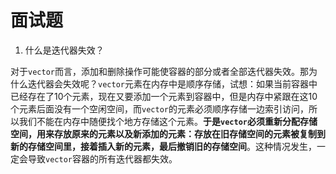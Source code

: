 # 面试题

1. 什么是迭代器失效？

对于`vector`而言，添加和删除操作可能使容器的部分或者全部迭代器失效。那为什么迭代器会失效呢？`vector`元素在内存中是顺序存储，试想：如果当前容器中已经存在了10个元素，现在又要添加一个元素到容器中，但是内存中紧跟在这10个元素后面没有一个空闲空间，而`vector`的元素必须顺序存储一边索引访问，所以我们不能在内存中随便找个地方存储这个元素。**于是`vector`必须重新分配存储空间，用来存放原来的元素以及新添加的元素：存放在旧存储空间的元素被复制到新的存储空间里，接着插入新的元素，最后撤销旧的存储空间**。这种情况发生，一定会导致`vector`容器的所有迭代器都失效。
